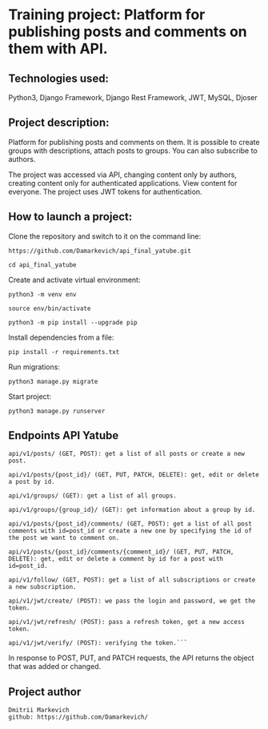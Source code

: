 # Training project: Platform for publishing posts and comments on them with API.

## Technologies used:
Python3, Django Framework, Django Rest Framework, JWT, MySQL, Djoser

## Project description:

Platform for publishing posts and comments on them. It is possible to create groups with descriptions, attach posts to groups. You can also subscribe to authors.

The project was accessed via API, changing content only by authors, creating content only for authenticated applications. View content for everyone. The project uses JWT tokens for authentication.

## How to launch a project:

Clone the repository and switch to it on the command line:

```
https://github.com/Damarkevich/api_final_yatube.git
```

```
cd api_final_yatube
```

Create and activate virtual environment:

```
python3 -m venv env
```

```
source env/bin/activate
```

```
python3 -m pip install --upgrade pip
```

Install dependencies from a file:

```
pip install -r requirements.txt
```

Run migrations:

```
python3 manage.py migrate
```

Start project:

```
python3 manage.py runserver
```

## Endpoints API Yatube
```
api/v1/posts/ (GET, POST): get a list of all posts or create a new post.
```
```
api/v1/posts/{post_id}/ (GET, PUT, PATCH, DELETE): get, edit or delete a post by id.
```
```
api/v1/groups/ (GET): get a list of all groups.
```
```
api/v1/groups/{group_id}/ (GET): get information about a group by id.
```
```
api/v1/posts/{post_id}/comments/ (GET, POST): get a list of all post comments with id=post_id or create a new one by specifying the id of the post we want to comment on.
```
```
api/v1/posts/{post_id}/comments/{comment_id}/ (GET, PUT, PATCH, DELETE): get, edit or delete a comment by id for a post with id=post_id.
```
```
api/v1/follow/ (GET, POST): get a list of all subscriptions or create a new subscription.
```
``` 
api/v1/jwt/create/ (POST): we pass the login and password, we get the token.
```
```
api/v1/jwt/refresh/ (POST): pass a refresh token, get a new access token.
```
```
api/v1/jwt/verify/ (POST): verifying the token.```
```
In response to POST, PUT, and PATCH requests, the API returns the object that was added or changed.

## Project author
```
Dmitrii Markevich
github: https://github.com/Damarkevich/
```